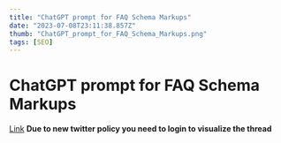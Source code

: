 ```yaml
---
title: "ChatGPT prompt for FAQ Schema Markups"
date: "2023-07-08T23:11:38.857Z"
thumb: "ChatGPT_prompt_for_FAQ_Schema_Markups.png"
tags: [SEO]
---
```


# ChatGPT prompt for FAQ Schema Markups

[Link](https://twitter.com/WriteSonic/status/1617540252155117568)
**Due to new twitter policy you need to login to visualize the thread**
